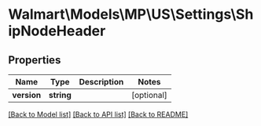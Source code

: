 # Walmart\Models\MP\US\Settings\ShipNodeHeader

## Properties

Name | Type | Description | Notes
------------ | ------------- | ------------- | -------------
**version** | **string** |  | [optional]


[[Back to Model list]](./) [[Back to API list]](../../../../../README.md#supported-apis) [[Back to README]](../../../../../README.md)
